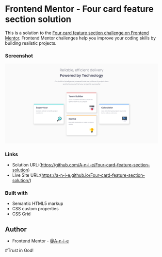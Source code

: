 # Frontend Mentor - Four card feature section solution

This is a solution to the [Four card feature section challenge on Frontend Mentor](https://www.frontendmentor.io/challenges/four-card-feature-section-weK1eFYK). Frontend Mentor challenges help you improve your coding skills by building realistic projects. 

### Screenshot

![](images/Solution.png)

### Links
- Solution URL:(https://github.com/A-n-i-e/Four-card-feature-section-solution)
- Live Site URL:(https://a-n-i-e.github.io/Four-card-feature-section-solution/)


### Built with

- Semantic HTML5 markup
- CSS custom properties
- CSS Grid

## Author
- Frontend Mentor - [@A-n-i-e](https://www.frontendmentor.io/profile/A-n-i-e)



#Trust in God!

